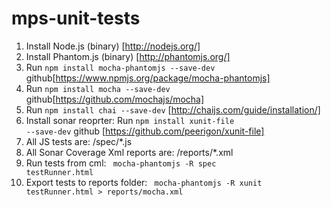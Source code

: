 mps-unit-tests
==============

1. Install Node.js (binary) [http://nodejs.org/]
2. Install Phantom.js (binary)  [http://phantomjs.org/]
3. Run <code>npm install mocha-phantomjs --save-dev</code> github[https://www.npmjs.org/package/mocha-phantomjs]
4. Run <code>npm install mocha --save-dev</code> github[https://github.com/mochajs/mocha]
5. Run <code>npm install chai --save-dev</code> [http://chaijs.com/guide/installation/]
5. Install sonar reoprter: Run <code>npm install xunit-file --save-dev</code>  github [https://github.com/peerigon/xunit-file]
6. All JS tests are: /spec/*.js
7. All Sonar Coverage Xml reports are: /reports/*.xml
8. Run tests from cml: <code> mocha-phantomjs -R spec testRunner.html</code>
9. Export tests to reports folder: <code> mocha-phantomjs -R xunit testRunner.html > reports/mocha.xml</code>
